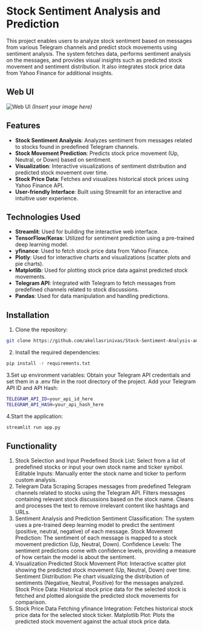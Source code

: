 # Stock Sentiment Analysis and Prediction

This project enables users to analyze stock sentiment based on messages from various Telegram channels and predict stock movements using sentiment analysis. The system fetches data, performs sentiment analysis on the messages, and provides visual insights such as predicted stock movement and sentiment distribution. It also integrates stock price data from Yahoo Finance for additional insights.

## Web UI

![Web UI](images/Screenshot%202024-12-02%20123456.png) *(Insert your image here)*

## Features

- **Stock Sentiment Analysis**: Analyzes sentiment from messages related to stocks found in predefined Telegram channels.
- **Stock Movement Prediction**: Predicts stock price movement (Up, Neutral, or Down) based on sentiment.
- **Visualization**: Interactive visualizations of sentiment distribution and predicted stock movement over time.
- **Stock Price Data**: Fetches and visualizes historical stock prices using Yahoo Finance API.
- **User-friendly Interface**: Built using Streamlit for an interactive and intuitive user experience.

## Technologies Used

- **Streamlit**: Used for building the interactive web interface.
- **TensorFlow/Keras**: Utilized for sentiment prediction using a pre-trained deep learning model.
- **yfinance**: Used to fetch stock price data from Yahoo Finance.
- **Plotly**: Used for interactive charts and visualizations (scatter plots and pie charts).
- **Matplotlib**: Used for plotting stock price data against predicted stock movements.
- **Telegram API**: Integrated with Telegram to fetch messages from predefined channels related to stock discussions.
- **Pandas**: Used for data manipulation and handling predictions.

## Installation

1. Clone the repository:

```bash
git clone https://github.com/akellasrinivas/Stock-Sentiment-Analysis-and-Prediction.git
```
2. Install the required dependencies:
```bash
pip install -r requirements.txt
```
3.Set up environment variables:
Obtain your Telegram API credentials and set them in a .env file in the root directory of the project.
Add your Telegram API ID and API Hash:
```bash
TELEGRAM_API_ID=your_api_id_here
TELEGRAM_API_HASH=your_api_hash_here
```
4.Start the application:
```bash
streamlit run app.py
```

## Functionality
1. Stock Selection and Input
Predefined Stock List: Select from a list of predefined stocks or input your own stock name and ticker symbol.
Editable Inputs: Manually enter the stock name and ticker to perform custom analysis.
2. Telegram Data Scraping
Scrapes messages from predefined Telegram channels related to stocks using the Telegram API.
Filters messages containing relevant stock discussions based on the stock name.
Cleans and processes the text to remove irrelevant content like hashtags and URLs.
3. Sentiment Analysis and Prediction
Sentiment Classification: The system uses a pre-trained deep learning model to predict the sentiment (positive, neutral, negative) of each message.
Stock Movement Prediction: The sentiment of each message is mapped to a stock movement prediction (Up, Neutral, Down).
Confidence Levels: The sentiment predictions come with confidence levels, providing a measure of how certain the model is about the sentiment.
4. Visualization
Predicted Stock Movement Plot: Interactive scatter plot showing the predicted stock movement (Up, Neutral, Down) over time.
Sentiment Distribution: Pie chart visualizing the distribution of sentiments (Negative, Neutral, Positive) for the messages analyzed.
Stock Price Data: Historical stock price data for the selected stock is fetched and plotted alongside the predicted stock movements for comparison.
5. Stock Price Data Fetching
yfinance Integration: Fetches historical stock price data for the selected stock ticker.
Matplotlib Plot: Plots the predicted stock movement against the actual stock price data.
